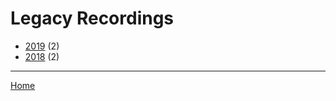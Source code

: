 # Legacy Recordings

  * [2019](./legacy-recordings-2019.md/) (2)
  * [2018](./legacy-recordings-2018.md/) (2)

----

[Home](../)
